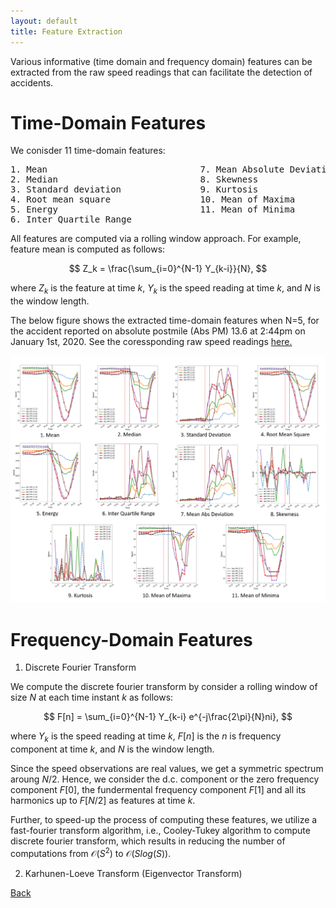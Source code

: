 ```yaml
---
layout: default
title: Feature Extraction
---
```


Various informative (time domain and frequency domain) features can be extracted from the raw speed readings that can facilitate the detection of accidents. 

# Time-Domain Features

We conisder 11 time-domain features:
<pre>
1. Mean                             7. Mean Absolute Deviation
2. Median                           8. Skewness
3. Standard deviation               9. Kurtosis
4. Root mean square                 10. Mean of Maxima
5. Energy                           11. Mean of Minima
6. Inter Quartile Range
</pre>


All features are computed via a rolling window approach. For example, feature mean is computed as follows:

$$ Z_k = \frac{\sum_{i=0}^{N-1} Y_{k-i}}{N}, $$

where $Z_k$ is the feature at time $k$, $Y_k$ is the speed reading at time $k$, and $N$ is the window length. 

 
The below figure shows the extracted time-domain features when N=5, for the accident reported on absolute postmile (Abs PM) 13.6 at 2:44pm on January 1st, 2020. See the coressponding raw speed readings [here.](./data_collect.html)

 ![feat](../images/time_feat.png)
 
 
# Frequency-Domain Features
 

1. Discrete Fourier Transform
 
We compute the discrete fourier transform by consider a rolling window of size $N$ at each time instant $k$ as follows:
 
$$ F[n] = \sum_{i=0}^{N-1} Y_{k-i} e^{-j\frac{2\pi}{N}ni}, $$

where $Y_k$ is the speed reading at time $k$, $F[n]$ is the $n$ is frequency component at time $k$,  and $N$ is the window length.

Since the speed observations are real values, we get a symmetric spectrum aroung $N/2$. Hence, we consider the d.c. component or the zero frequency component $F[0]$, the fundermental frequency component $F[1]$ and all its harmonics up to $F[N/2]$ as features at time $k$. 
 
Further, to speed-up the process of computing these features, we utilize a fast-fourier transform algorithm, i.e., Cooley-Tukey algorithm to compute discrete fourier transform, which results in reducing the number of computations from $\mathcal{O}(S^2)$ to $\mathcal{O}(Slog(S))$. 

2. Karhunen-Loeve Transform (Eigenvector Transform)


 
[Back](../)
